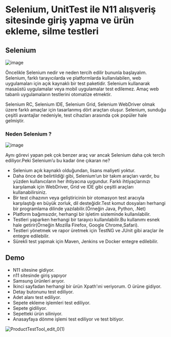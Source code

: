 
# Selenium, UnitTest ile N11 alışveriş sitesinde giriş yapma ve ürün ekleme, silme testleri 

## Selenium
![image](https://user-images.githubusercontent.com/81421228/159133429-387b09c6-1b53-42e5-b50f-8e3dfe92bb69.png)

Öncelikle Selenium nedir ve neden tercih edilir bununla başlayalım. Selenium, farklı tarayıcılarda ve platformlarda kullanılabilen, web uygulamaları için açık kaynaklı bir test paketidir. Selenium kullanarak masaüstü uygulamalar veya mobil uygulamalar test edilemez. Amaç web tabanlı uygulamaların testlerini otomatize etmektir.

Selenium RC, Selenium IDE, Selenium Grid, Selenium WebDriver olmak üzere farklı amaçlar için tasarlanmış dört araçtan oluşur. Selenium, sunduğu çeşitli avantajlar nedeniyle, test cihazları arasında çok popüler hale gelmiştir.

### Neden Selenium ?

![image](https://user-images.githubusercontent.com/81421228/159133477-6137997b-d1fb-4810-825c-2f6454270b77.png)

Aynı görevi yapan pek çok benzer araç var ancak Selenium daha çok tercih ediliyor.Peki Selenium’u bu kadar öne çıkaran ne?
- Selenium açık kaynaklı olduğundan, lisans maliyeti yoktur.
- Daha önce de belirtildiği gibi, Selenium’un bir takım araçları vardır, bu yüzden kullanıcıların her ihtiyacına uygundur. Farklı ihtiyaçlarınızı karşılamak için WebDriver, Grid ve IDE gibi çeşitli araçları kullanabilirsiniz.
- Bir test cihazının veya geliştiricinin bir otomasyon test aracıyla karşılaştığı en büyük zorluk, dil desteğidir.Test komut dosyaları herhangi bir programlama dilinde yazılabilir.(Örneğin Java, Python, .Net)
- Platform bağımsızdır, herhangi bir işletim sisteminde kullanılabilir.
- Testleri yaparken herhangi bir tarayıcı kullanılabilir.Bu kullanımı esnek hale getirir(Örneğin Mozilla Firefox, Google Chrome,Safari).
- Testleri yönetmek ve rapor üretmek için TestNG ve JUnit gibi araçlar ile entegre edilebilir.
- Sürekli test yapmak için Maven, Jenkins ve Docker entegre edilebilir. 

## Demo
- N11 sitesine gidiyor.
- n11 sitesinde giriş yapıyor
- Samsung ürünleri arıyor. 
- İkinci sayfadan herhangi bir ürün Xpath'ıni veriyorum. O ürüne gidiyor.
- Detay butonunu test ediliyor.
- Adet alanı test ediliyor.
- Sepete ekleme işlemleri test ediliyor.
- Sepete gidiliyor.
- Sepetteki ürün siliniyor.
- Anasayfaya dönme işlemi test ediliyor ve test bitiyor.


![ProductTestTool_edit_0(1)](https://user-images.githubusercontent.com/81421228/159164000-146f0efc-0b1f-44a2-9846-47546086c77e.gif)

  
